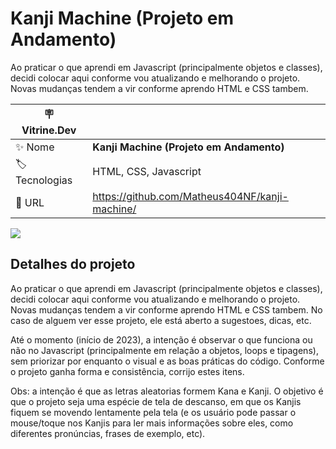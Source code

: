 # Kanji Machine (Projeto em Andamento)

Ao praticar o que aprendi em Javascript (principalmente objetos e classes), decidi colocar aqui conforme vou atualizando e melhorando o projeto. Novas mudanças tendem a vir conforme aprendo HTML e CSS tambem. 


| :placard: Vitrine.Dev |     |
| -------------  | --- |
| :sparkles: Nome        | **Kanji Machine (Projeto em Andamento)**
| :label: Tecnologias | HTML, CSS, Javascript
| :rocket: URL         | https://github.com/Matheus404NF/kanji-machine/

<!-- Inserir imagem com a #vitrinedev ao final do link -->
![](https://stickershop.line-scdn.net/sticonshop/v1/product/5e240102040ab1eeafb8b2b8/iPhone/main.png?v=2#vitrinedev)

## Detalhes do projeto

Ao praticar o que aprendi em Javascript (principalmente objetos e classes), decidi colocar aqui conforme vou atualizando e melhorando o projeto. Novas mudanças tendem a vir conforme aprendo HTML e CSS tambem. No caso de alguem ver esse projeto, ele está aberto a sugestoes, dicas, etc. 

Até o momento (início de 2023), a intenção é observar o que funciona ou não no Javascript (principalmente em relação a objetos, loops e tipagens), sem priorizar por enquanto o visual e as boas práticas do código. Conforme o projeto ganha forma e consistência, corrijo estes itens. 

Obs: a intenção é que as letras aleatorias formem Kana e Kanji. O objetivo é que o projeto seja uma espécie de tela de descanso, em que os Kanjis fiquem se movendo lentamente pela tela (e os usuário pode passar o mouse/toque nos Kanjis para ler mais informações sobre eles, como diferentes pronúncias, frases de exemplo, etc).
